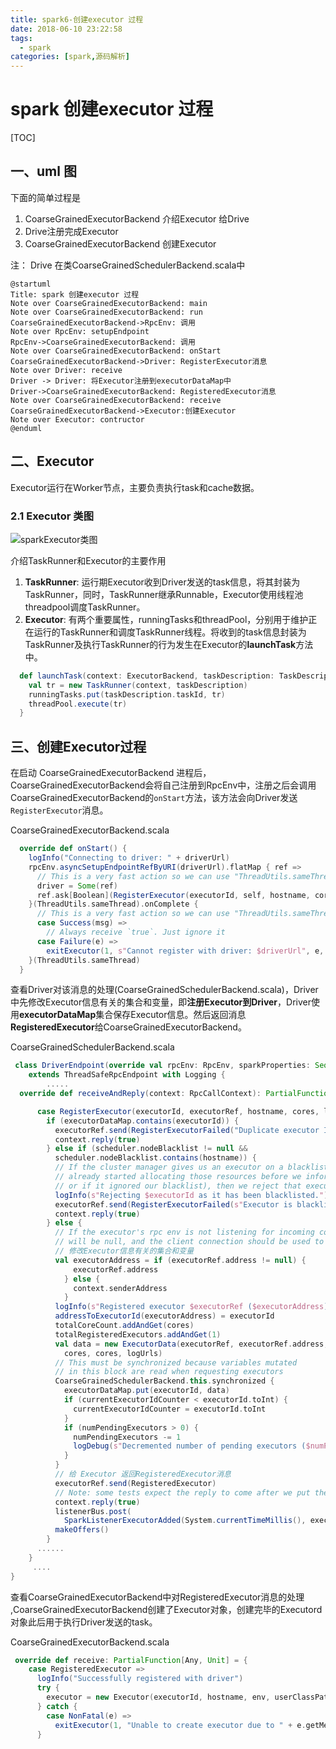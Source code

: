 ```yaml
---
title: spark6-创建executor 过程
date: 2018-06-10 23:22:58
tags: 
  - spark
categories: [spark,源码解析]
---
```


# spark 创建executor 过程

[TOC]

## 一、uml 图

下面的简单过程是 

1. CoarseGrainedExecutorBackend 介绍Executor 给Drive
2. Drive注册完成Executor
3. CoarseGrainedExecutorBackend 创建Executor

注： Drive 在类CoarseGrainedSchedulerBackend.scala中

```puml
@startuml
Title: spark 创建executor 过程
Note over CoarseGrainedExecutorBackend: main
Note over CoarseGrainedExecutorBackend: run
CoarseGrainedExecutorBackend->RpcEnv: 调用
Note over RpcEnv: setupEndpoint
RpcEnv->CoarseGrainedExecutorBackend: 调用
Note over CoarseGrainedExecutorBackend: onStart
CoarseGrainedExecutorBackend->Driver: RegisterExecutor消息
Note over Driver: receive
Driver -> Driver: 将Executor注册到executorDataMap中
Driver->CoarseGrainedExecutorBackend: RegisteredExecutor消息
Note over CoarseGrainedExecutorBackend: receive 
CoarseGrainedExecutorBackend->Executor:创建Executor
Note over Executor: contructor
@enduml
```
## 二、Executor

Executor运行在Worker节点，主要负责执行task和cache数据。 

### 2.1 Executor 类图

![sparkExecutor类图](/images/6、创建executor过程/sparkExecutor类图.png)

介绍TaskRunner和Executor的主要作用

1. **TaskRunner**: 运行期Executor收到Driver发送的task信息，将其封装为TaskRunner，同时，TaskRunner继承Runnable，Executor使用线程池threadpool调度TaskRunner。 
2. **Executor**: 有两个重要属性，runningTasks和threadPool，分别用于维护正在运行的TaskRunner和调度TaskRunner线程。将收到的task信息封装为TaskRunner及执行TaskRunner的行为发生在Executor的**launchTask**方法中。

```Scala
  def launchTask(context: ExecutorBackend, taskDescription: TaskDescription): Unit = {
    val tr = new TaskRunner(context, taskDescription)
    runningTasks.put(taskDescription.taskId, tr)
    threadPool.execute(tr)
  }
```
## 三、创建Executor过程

在启动 CoarseGrainedExecutorBackend 进程后，CoarseGrainedExecutorBackend会将自己注册到RpcEnv中，注册之后会调用CoarseGrainedExecutorBackend的`onStart`方法，该方法会向Driver发送`RegisterExecutor`消息。

CoarseGrainedExecutorBackend.scala

```scala
  override def onStart() {
    logInfo("Connecting to driver: " + driverUrl)
    rpcEnv.asyncSetupEndpointRefByURI(driverUrl).flatMap { ref =>
      // This is a very fast action so we can use "ThreadUtils.sameThread"
      driver = Some(ref)
      ref.ask[Boolean](RegisterExecutor(executorId, self, hostname, cores, extractLogUrls))
    }(ThreadUtils.sameThread).onComplete {
      // This is a very fast action so we can use "ThreadUtils.sameThread"
      case Success(msg) =>
        // Always receive `true`. Just ignore it
      case Failure(e) =>
        exitExecutor(1, s"Cannot register with driver: $driverUrl", e, notifyDriver = false)
    }(ThreadUtils.sameThread)
  }
```

查看Driver对该消息的处理(CoarseGrainedSchedulerBackend.scala)，Driver中先修改Executor信息有关的集合和变量，即**注册Executor到Driver**，Driver使用**executorDataMap**集合保存Executor信息。然后返回消息**RegisteredExecutor**给CoarseGrainedExecutorBackend。

CoarseGrainedSchedulerBackend.scala

```scala
 class DriverEndpoint(override val rpcEnv: RpcEnv, sparkProperties: Seq[(String, String)])
    extends ThreadSafeRpcEndpoint with Logging {
        .....
  override def receiveAndReply(context: RpcCallContext): PartialFunction[Any, Unit] = {

      case RegisterExecutor(executorId, executorRef, hostname, cores, logUrls) =>
        if (executorDataMap.contains(executorId)) {
          executorRef.send(RegisterExecutorFailed("Duplicate executor ID: " + executorId))
          context.reply(true)
        } else if (scheduler.nodeBlacklist != null &&
          scheduler.nodeBlacklist.contains(hostname)) {
          // If the cluster manager gives us an executor on a blacklisted node (because it
          // already started allocating those resources before we informed it of our blacklist,
          // or if it ignored our blacklist), then we reject that executor immediately.
          logInfo(s"Rejecting $executorId as it has been blacklisted.")
          executorRef.send(RegisterExecutorFailed(s"Executor is blacklisted: $executorId"))
          context.reply(true)
        } else {
          // If the executor's rpc env is not listening for incoming connections, `hostPort`
          // will be null, and the client connection should be used to contact the executor.
          // 修改Executor信息有关的集合和变量
          val executorAddress = if (executorRef.address != null) {
              executorRef.address
            } else {
              context.senderAddress
            }
          logInfo(s"Registered executor $executorRef ($executorAddress) with ID $executorId")
          addressToExecutorId(executorAddress) = executorId
          totalCoreCount.addAndGet(cores)
          totalRegisteredExecutors.addAndGet(1)
          val data = new ExecutorData(executorRef, executorRef.address, hostname,
            cores, cores, logUrls)
          // This must be synchronized because variables mutated
          // in this block are read when requesting executors
          CoarseGrainedSchedulerBackend.this.synchronized {
            executorDataMap.put(executorId, data)
            if (currentExecutorIdCounter < executorId.toInt) {
              currentExecutorIdCounter = executorId.toInt
            }
            if (numPendingExecutors > 0) {
              numPendingExecutors -= 1
              logDebug(s"Decremented number of pending executors ($numPendingExecutors left)")
            }
          }
          // 给 Executor 返回RegisteredExecutor消息
          executorRef.send(RegisteredExecutor)
          // Note: some tests expect the reply to come after we put the executor in the map
          context.reply(true)
          listenerBus.post(
            SparkListenerExecutorAdded(System.currentTimeMillis(), executorId, data))
          makeOffers()
        }
      ......
    }
     ....
}
```

查看CoarseGrainedExecutorBackend中对RegisteredExecutor消息的处理 ,CoarseGrainedExecutorBackend创建了Executor对象，创建完毕的Executord对象此后用于执行Driver发送的task。 

CoarseGrainedExecutorBackend.scala

```scala
 override def receive: PartialFunction[Any, Unit] = {
    case RegisteredExecutor =>
      logInfo("Successfully registered with driver")
      try {
        executor = new Executor(executorId, hostname, env, userClassPath, isLocal = false)
      } catch {
        case NonFatal(e) =>
          exitExecutor(1, "Unable to create executor due to " + e.getMessage, e)
      }
```

